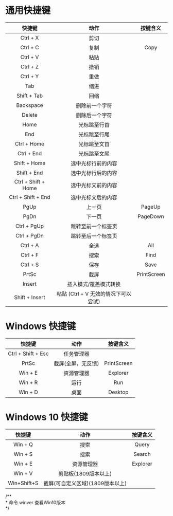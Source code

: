# 通用快捷键

|    快捷键   |   动作    |    按键含义    |
|:-----------:|:-----------:|:----------:|
| Ctrl + X          | 剪切                 |            |
| Ctrl + C          | 复制                 | Copy           |
| Ctrl + V          | 粘贴                             |
| Ctrl + Z          | 撤销                             |
| Ctrl + Y          | 重做                             |
| Tab             | 缩进                                  |
| Shift + Tab       | 回缩                             |
| Backspace       | 删除前一个字符              |
| Delete          | 删除后一个字符                                  |
| Home            | 光标跳至行首                 |
| End             | 光标跳至行尾                                |
| Ctrl  +  Home       | 光标跳至文首                                   |
| Ctrl + End        | 光标跳至文尾                                   |
| Shift + Home      | 选中光标行前的内容                                   |
| Shift + End       | 选中光标行后的内容                                   |
| Ctrl + Shift + Home | 选中光标文前的内容                                   |
| Ctrl + Shift + End  | 选中光标文后的内容                                   |
| PgUp            | 上一页                   |PageUp       |
| PgDn            | 下一页                   |PageDown       |
| Ctrl + PgUp       | 跳转至前一个标签页        |
| Ctrl + PgDn       | 跳转至后一个标签页        |
| Ctrl + A          | 全选                    |All        |
| Ctrl + F          | 搜索                    |Find         |
| Ctrl + S          | 保存                    |Save         |
| PrtSc           | 截屏                    |PrintScreen         |
| Insert          | 插入模式/覆盖模式转换    |
| Shift + Insert    | 粘贴 (Ctrl + V 无效的情况下可以尝试) |

# Windows 快捷键

|    快捷键   |   动作    |    按键含义    |
|:-----------:|:-----------:|:----------:|
| Ctrl + Shift + Esc          | 任务管理器                 |            |
| PrtSc          |   截屏(全屏，无反馈)              |  PrintScreen |          
| Win + E          | 资源管理器                       | Explorer   |
| Win + R          | 运行                             | Run       |
| Win + D          | 桌面                             | Desktop |

# Windows 10 快捷键

|    快捷键   |   动作    |    按键含义    |
|:-----------:|:-----------:|:----------:|
| Win + Q          | 搜索                 |  Query          |
| Win + S          | 搜索              |  Search |          
| Win + E          | 资源管理器        | Explorer   |
| Win + V          | 剪贴板(1809版本以上)        |    |
| Win+Shift+S          | 截屏(可自定义区域)(1809版本以上)        |    |

/**  
\* 命令 winver 查看Win10版本  
 */  
